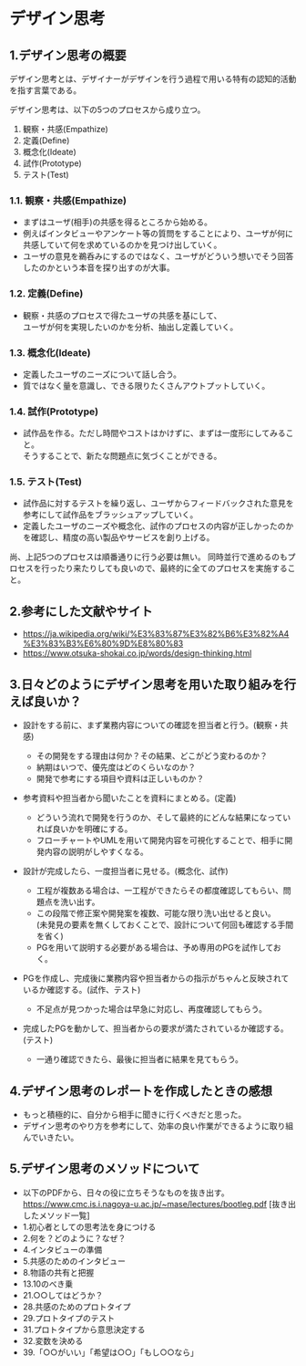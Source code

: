 # デザイン思考

## 1.デザイン思考の概要
デザイン思考とは、デザイナーがデザインを行う過程で用いる特有の認知的活動を指す言葉である。

デザイン思考は、以下の5つのプロセスから成り立つ。  
  1. 観察・共感(Empathize)
  2. 定義(Define)
  3. 概念化(Ideate)
  4. 試作(Prototype)
  5. テスト(Test)

### 1.1. 観察・共感(Empathize)
- まずはユーザ(相手)の共感を得るところから始める。
- 例えばインタビューやアンケート等の質問をすることにより、ユーザが何に共感していて何を求めているのかを見つけ出していく。
- ユーザの意見を鵜呑みにするのではなく、ユーザがどういう想いでそう回答したのかという本音を探り出すのが大事。

### 1.2. 定義(Define)
- 観察・共感のプロセスで得たユーザの共感を基にして、  
ユーザが何を実現したいのかを分析、抽出し定義していく。

### 1.3. 概念化(Ideate)
- 定義したユーザのニーズについて話し合う。
- 質ではなく量を意識し、できる限りたくさんアウトプットしていく。

### 1.4. 試作(Prototype)
- 試作品を作る。ただし時間やコストはかけずに、まずは一度形にしてみること。  
そうすることで、新たな問題点に気づくことができる。

### 1.5. テスト(Test)
- 試作品に対するテストを繰り返し、ユーザからフィードバックされた意見を参考にして試作品をブラッシュアップしていく。
- 定義したユーザのニーズや概念化、試作のプロセスの内容が正しかったのかを確認し、精度の高い製品やサービスを創り上げる。

尚、上記5つのプロセスは順番通りに行う必要は無い。
同時並行で進めるのもプロセスを行ったり来たりしても良いので、最終的に全てのプロセスを実施すること。

## 2.参考にした文献やサイト
- https://ja.wikipedia.org/wiki/%E3%83%87%E3%82%B6%E3%82%A4%E3%83%B3%E6%80%9D%E8%80%83
- https://www.otsuka-shokai.co.jp/words/design-thinking.html

## 3.日々どのようにデザイン思考を用いた取り組みを行えば良いか？
- 設計をする前に、まず業務内容についての確認を担当者と行う。(観察・共感)
  - その開発をする理由は何か？その結果、どこがどう変わるのか？
  - 納期はいつで、優先度はどのくらいなのか？
  - 開発で参考にする項目や資料は正しいものか？

- 参考資料や担当者から聞いたことを資料にまとめる。(定義)
  - どういう流れで開発を行うのか、そして最終的にどんな結果になっていれば良いかを明確にする。
  - フローチャートやUMLを用いて開発内容を可視化することで、相手に開発内容の説明がしやすくなる。

- 設計が完成したら、一度担当者に見せる。(概念化、試作)
  - 工程が複数ある場合は、一工程ができたらその都度確認してもらい、問題点を洗い出す。
  - この段階で修正案や開発案を複数、可能な限り洗い出せると良い。  
    (未発見の要素を無くしておくことで、設計について何回も確認する手間を省く)
  - PGを用いて説明する必要がある場合は、予め専用のPGを試作しておく。

- PGを作成し、完成後に業務内容や担当者からの指示がちゃんと反映されているか確認する。(試作、テスト)
  - 不足点が見つかった場合は早急に対応し、再度確認してもらう。

- 完成したPGを動かして、担当者からの要求が満たされているか確認する。(テスト)
  - 一通り確認できたら、最後に担当者に結果を見てもらう。

## 4.デザイン思考のレポートを作成したときの感想
- もっと積極的に、自分から相手に聞きに行くべきだと思った。
- デザイン思考のやり方を参考にして、効率の良い作業ができるように取り組んでいきたい。

## 5.デザイン思考のメソッドについて
- 以下のPDFから、日々の役に立ちそうなものを抜き出す。
https://www.cmc.is.i.nagoya-u.ac.jp/~mase/lectures/bootleg.pdf
[抜き出したメソッド一覧]
- 1.初心者としての思考法を身につける
- 2.何を？どのように？なぜ？
- 4.インタビューの準備
- 5.共感のためのインタビュー
- 8.物語の共有と把握
- 13.10のべき乗
- 21.○○してはどうか？
- 28.共感のためのプロトタイプ
- 29.プロトタイプのテスト
- 31.プロトタイプから意思決定する
- 32.変数を決める
- 39.「○○がいい」「希望は○○」「もし○○なら」